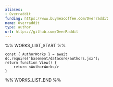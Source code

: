 ```yaml
---
aliases:
- Overraddit
funding: https://www.buymeacoffee.com/Overraddit
name: Overraddit
type: author
url: https://github.com/OverRaddit
---
```



%% WORKS_LIST_START %%

```datacorejsx
const { AuthorWorks } = await dc.require('basement/datacore/authors.jsx');
return function View() {
    return <AuthorWorks/>
}
```
%% WORKS_LIST_END %%